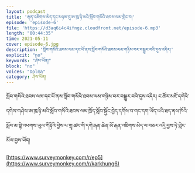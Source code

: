 ```yaml
---
layout: podcast
title: 'རྒན་འཇིགས་མེད་དང་མཉམ་དུ་ཨ་ཁུ་ཉི་མའི་སློབ་གསོའི་ཐབས་ལམ་གླེང་བ།'
episode: 'episode-6'
file: 'https://d3aq6i4c4ifngz.cloudfront.net/episode-6.mp3'
length: "00:44:35"
time: 2021-05-11
cover: episode-6.jpg
description: 'སློབ་གསོའི་ཐབས་ལམ་དང་པོ་ནས་སློབ་གསོའི་ཐབས་ལམ་གཉིས་བར་བསྒྱུར་བའི་དུས་འདིར།'
explicit: "no" 
keywords: "ཤེས་ཡོན།"
block: "no" 
voices: "Dolma"
category: ཤེས་ཡོན།
---
```


སློབ་གསོའི་ཐབས་ལམ་དང་པོ་ནས་སློབ་གསོའི་ཐབས་ལམ་གཉིས་བར་བསྒྱུར་བའི་དུས་འདིར། ང་ཚོར་མཛོ་དགེའི་དགེས་གཤེས་ཨ་ཁུ་ཉི་མའི་སློབ་གསོའི་ཐབས་ལམ་ཁྲོད་སློབ་སྦྱོང་བྱེད་དགོས་བ་གང་དག་ཡོད་པའི་ཐད་ནས་ཁོའི་སློབ་མ་སྟེ་འཕགས་ཡུལ་ཀིརྟིའི་བྱེས་པ་གྲྭ་ཚང་གི་དགེ་རྒན་ཆེན་མོ་རྒན་འཇིགས་མེད་ལ་བཅར་འདྲི་བྱས་ཏེ་གླེང་མོལ་བྱས་ཡོད།

 [https://www.surveymonkey.com/r/ep5](https://www.surveymonkey.com/r/karkhung6)



